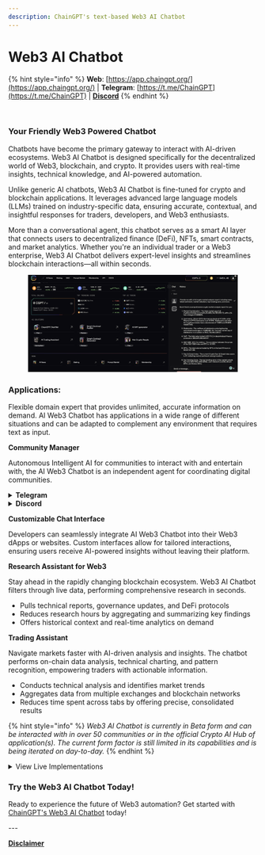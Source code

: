 ```yaml
---
description: ChainGPT's text-based Web3 AI Chatbot
---
```


# Web3 AI Chatbot

{% hint style="info" %}
**Web**: [https://app.chaingpt.org/](https://app.chaingpt.org/) | **Telegram**: [https://t.me/ChainGPT](https://t.me/ChainGPT) | [**Discord**](https://discord.gg/chaingpt)
{% endhint %}

<figure><img src="../.gitbook/assets/Partnership announcement  [Template].gif" alt=""><figcaption></figcaption></figure>

### **Your Friendly Web3 Powered Chatbot**

Chatbots have become the primary gateway to interact with AI-driven ecosystems. Web3 AI Chatbot is designed specifically for the decentralized world of Web3, blockchain, and crypto. It provides users with real-time insights, technical knowledge, and AI-powered automation.

Unlike generic AI chatbots,  Web3 AI Chatbot is fine-tuned for crypto and blockchain applications. It leverages advanced large language models (LLMs) trained on industry-specific data, ensuring accurate, contextual, and insightful responses for traders, developers, and Web3 enthusiasts.

More than a conversational agent, this chatbot serves as a smart AI layer that connects users to decentralized finance (DeFi), NFTs, smart contracts, and market analytics. Whether you're an individual trader or a Web3 enterprise, Web3 AI Chatbot delivers expert-level insights and streamlines blockchain interactions—all within seconds.

<figure><img src="../.gitbook/assets/image (2) (1) (1) (1) (1).png" alt=""><figcaption></figcaption></figure>

### Applications:

Flexible domain expert that provides unlimited, accurate information on demand.  AI Web3 Chatbot has applications in a wide range of different situations and can be adapted to complement any environment that requires text as input.&#x20;

**Community Manager**

Autonomous Intelligent AI for communities to interact with and entertain with, the AI Web3 Chatbot is an independent agent for coordinating digital communities.

<details>

<summary><strong>Telegram</strong></summary>

Monitor the activity of your community and give them the ability to query any information about the industry (or specifically only a set project) without having to overload CMs.

</details>

<details>

<summary><strong>Discord</strong></summary>

A moderator that knows more about the industry than any moderator should. Discord communities are notoriously fickle in the servers they join; the presence of ChainGPT's AI chatbot has proven to be an enticing sticking point for users to join and stay in a community.

</details>

**Customizable Chat Interface**

Developers can seamlessly integrate AI Web3 Chatbot into their Web3 dApps or websites. Custom interfaces allow for tailored interactions, ensuring users receive AI-powered insights without leaving their platform.

**Research Assistant for Web3**

Stay ahead in the rapidly changing blockchain ecosystem. Web3 AI Chatbot filters through live data, performing comprehensive research in seconds.

* Pulls technical reports, governance updates, and DeFi protocols
* Reduces research hours by aggregating and summarizing key findings
* Offers historical context and real-time analytics on demand

**Trading Assistant**

Navigate markets faster with AI-driven analysis and insights. The chatbot performs on-chain data analysis, technical charting, and pattern recognition, empowering traders with actionable information.

* Conducts technical analysis and identifies market trends
* Aggregates data from multiple exchanges and blockchain networks
* Reduces time spent across tabs by offering precise, consolidated results

{% hint style="info" %}
_Web3 AI Chatbot is currently in Beta form and can be interacted with in over 50 communities or in the official Crypto AI Hub of application(s). The current form factor is still limited in its capabilities and is being iterated on day-to-day._
{% endhint %}

<details>

<summary>View Live Implementations</summary>

Telegram: [https://t.me/ChainGPT](https://t.me/ChainGPT)

Discord: [https://discord.gg/chaingpt](https://discord.gg/chaingpt)

Dashboard: [https://app.chaingpt.org/](https://app.chaingpt.org/)

</details>

### Try the Web3 AI Chatbot Today!

Ready to experience the future of Web3 automation? Get started with [ChainGPT's Web3 AI Chatbot](https://app.chaingpt.org/) today!

\---

[**Disclaimer**](../misc/legal-docs/disclaimer.md)
